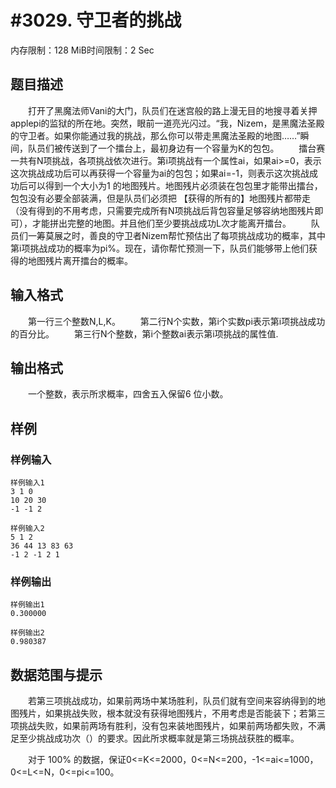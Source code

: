 # #3029. 守卫者的挑战

内存限制：128 MiB时间限制：2 Sec

## 题目描述

　　打开了黑魔法师Vani的大门，队员们在迷宫般的路上漫无目的地搜寻着关押applepi的监狱的所在地。突然，眼前一道亮光闪过。&ldquo;我，Nizem，是黑魔法圣殿的守卫者。如果你能通过我的挑战，那么你可以带走黑魔法圣殿的地图&hellip;&hellip;&rdquo;瞬间，队员们被传送到了一个擂台上，最初身边有一个容量为K的包包。
　　擂台赛一共有N项挑战，各项挑战依次进行。第i项挑战有一个属性ai，如果ai>=0，表示这次挑战成功后可以再获得一个容量为ai的包包；如果ai=-1，则表示这次挑战成功后可以得到一个大小为1 的地图残片。地图残片必须装在包包里才能带出擂台，包包没有必要全部装满，但是队员们必须把 【获得的所有的】地图残片都带走（没有得到的不用考虑，只需要完成所有N项挑战后背包容量足够容纳地图残片即可），才能拼出完整的地图。并且他们至少要挑战成功L次才能离开擂台。
　　队员们一筹莫展之时，善良的守卫者Nizem帮忙预估出了每项挑战成功的概率，其中第i项挑战成功的概率为pi%。现在，请你帮忙预测一下，队员们能够带上他们获得的地图残片离开擂台的概率。

## 输入格式

　　第一行三个整数N,L,K。
　　第二行N个实数，第i个实数pi表示第i项挑战成功的百分比。
　　第三行N个整数，第i个整数ai表示第i项挑战的属性值.

## 输出格式

　　一个整数，表示所求概率，四舍五入保留6 位小数。

## 样例

### 样例输入

    
    样例输入1
    3 1 0
    10 20 30
    -1 -1 2
    
    样例输入2
    5 1 2
    36 44 13 83 63
    -1 2 -1 2 1
    
    

### 样例输出

    
    样例输出1
    0.300000
    
    样例输出2
    0.980387
    
    

## 数据范围与提示

　　若第三项挑战成功，如果前两场中某场胜利，队员们就有空间来容纳得到的地图残片，如果挑战失败，根本就没有获得地图残片，不用考虑是否能装下；若第三项挑战失败，如果前两场有胜利，没有包来装地图残片，如果前两场都失败，不满足至少挑战成功次（）的要求。因此所求概率就是第三场挑战获胜的概率。

　　对于 100% 的数据，保证0<=K<=2000，0<=N<=200，-1<=ai<=1000，0<=L<=N，0<=pi<=100。
